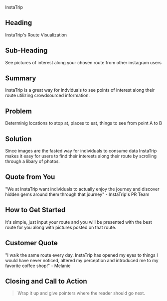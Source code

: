 InstaTrip

<!-- 
> This material was originally posted [here](http://www.quora.com/What-is-Amazons-approach-to-product-development-and-product-management). It is reproduced here for posterities sake.

There is an approach called "working backwards" that is widely used at Amazon. They work backwards from the customer, rather than starting with an idea for a product and trying to bolt customers onto it. While working backwards can be applied to any specific product decision, using this approach is especially important when developing new products or features.

For new initiatives a product manager typically starts by writing an internal press release announcing the finished product. The target audience for the press release is the new/updated product's customers, which can be retail customers or internal users of a tool or technology. Internal press releases are centered around the customer problem, how current solutions (internal or external) fail, and how the new product will blow away existing solutions.

If the benefits listed don't sound very interesting or exciting to customers, then perhaps they're not (and shouldn't be built). Instead, the product manager should keep iterating on the press release until they've come up with benefits that actually sound like benefits. Iterating on a press release is a lot less expensive than iterating on the product itself (and quicker!).

If the press release is more than a page and a half, it is probably too long. Keep it simple. 3-4 sentences for most paragraphs. Cut out the fat. Don't make it into a spec. You can accompany the press release with a FAQ that answers all of the other business or execution questions so the press release can stay focused on what the customer gets. My rule of thumb is that if the press release is hard to write, then the product is probably going to suck. Keep working at it until the outline for each paragraph flows. 

Oh, and I also like to write press-releases in what I call "Oprah-speak" for mainstream consumer products. Imagine you're sitting on Oprah's couch and have just explained the product to her, and then you listen as she explains it to her audience. That's "Oprah-speak", not "Geek-speak".

Once the project moves into development, the press release can be used as a touchstone; a guiding light. The product team can ask themselves, "Are we building what is in the press release?" If they find they're spending time building things that aren't in the press release (overbuilding), they need to ask themselves why. This keeps product development focused on achieving the customer benefits and not building extraneous stuff that takes longer to build, takes resources to maintain, and doesn't provide real customer benefit (at least not enough to warrant inclusion in the press release).
 -->
 
## Heading ##
  InstaTrip's Route Visualization

## Sub-Heading ##
  See pictures of interest along your chosen route from other instagram users

## Summary ##
  InstaTrip is a great way for indviduals to see points of interest along their route utilizing crowdsourced information.

## Problem ##
  Determinig locations to stop at, places to eat, things to see from point A to B

## Solution ##
  Since images are the fasted way for individuals to consume data InstaTrip makes it easy
  for users to find their interests along their route by scrolling through a libary of photos.

## Quote from You ##
  "We at InstaTrip want individuals to actually enjoy the journey and discover hidden gems around them through that journey" - InstaTrip's PR Team

## How to Get Started ##
  It's simple, just input your route and you will be presented with the best route for you along with pictures posted on that route.

## Customer Quote ##
  "I walk the same route every day. InstaTrip has opened my eyes to things I would have never noticed, altered my perception and introduced me to my favorite coffee shop!" - Melanie

## Closing and Call to Action ##
  > Wrap it up and give pointers where the reader should go next.
